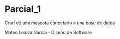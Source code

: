 # Parcial_1
Crud de una mascota conectado a una base de datos

Mateo Loaiza García - Diseño de Software
